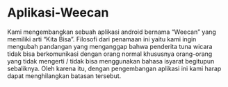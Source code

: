 # Aplikasi-Weecan
Kami mengembangkan sebuah aplikasi android bernama “Weecan” yang memiliki arti “Kita Bisa”. Filosofi dari penamaan ini yaitu kami ingin mengubah pandangan yang menganggap bahwa penderita tuna wicara tidak bisa berkomunikasi dengan orang normal khususnya orang-orang yang tidak mengerti / tidak bisa menggunakan bahasa isyarat  begitupun sebaliknya. Oleh karena itu, dengan pengembangan aplikasi ini kami harap dapat menghilangkan batasan tersebut.  
